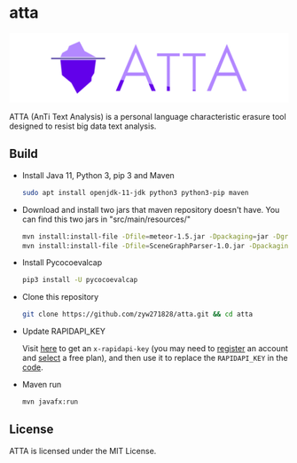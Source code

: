 # atta

![logo](res/img/atta_logo.png)

ATTA (AnTi Text Analysis) is a personal language characteristic erasure tool designed to resist big data text analysis.

## Build

* Install Java 11, Python 3, pip 3 and Maven

  ```bash
  sudo apt install openjdk-11-jdk python3 python3-pip maven
  ```
* Download and install two jars that maven repository doesn't have.  You can find this two jars in "src/main/resources/"
  ```bash
  mvn install:install-file -Dfile=meteor-1.5.jar -Dpackaging=jar -DgroupId=edu.cmu -DartifactId=meteor -Dversion=1.5
  mvn install:install-file -Dfile=SceneGraphParser-1.0.jar -Dpackaging=jar -DgroupId=edu.stanford.nlp -DartifactId=scenegraph -Dversion=1.0
  ```
* Install Pycocoevalcap

  ```bash
  pip3 install -U pycocoevalcap
  ```

* Clone this repository

  ```bash
  git clone https://github.com/zyw271828/atta.git && cd atta
  ```

* Update RAPIDAPI_KEY

  Visit [here](https://rapidapi.com/googlecloud/api/google-translate1/endpoints) to get an `x-rapidapi-key` (you may need to [register](https://rapidapi.com/signup) an account and [select](https://rapidapi.com/googlecloud/api/google-translate1/pricing) a free plan), and then use it to replace the `RAPIDAPI_KEY` in the [code](src/main/java/com/github/atta/Translator.java).

* Maven run

  ```bash
  mvn javafx:run
  ```

## License

ATTA is licensed under the MIT License.
